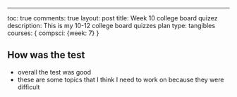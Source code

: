 ---
toc: true
comments: true
layout: post
title: Week 10 college board quizez
description: This is my 10-12 college board quizzes plan 
type: tangibles
courses: { compsci: {week: 7} }

## How was the test
- overall the test was good
- these are some topics that I think I need to work on because they were difficult

